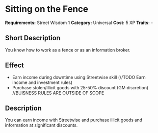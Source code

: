 # Sitting on the Fence

**Requirements:** Street Wisdom 1
**Category:** Universal
**Cost:** 5 XP
**Traits:** -


## Short Description
You know how to work as a fence or as an information broker.

## Effect
- Earn income during downtime using Streetwise skill (//TODO Earn income and investment rules)
- Purchase stolen/illicit goods with 25-50% discount (GM discretion)
//BUISNESS RULES ARE OUTSIDE OF SCOPE
## Description
You can earn income with Streetwise and purchase illicit goods and information at significant discounts.
